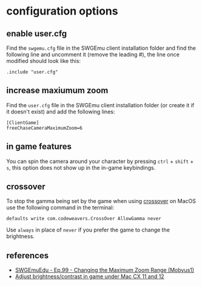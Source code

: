 # configuration options

## enable user.cfg
Find the `swgemu.cfg` file in the SWGEmu client installation folder and find the following line and uncomment it (remove the leading #), the line once modified should look like this:

```
.include "user.cfg"
```

## increase maxiumum zoom

Find the `user.cfg` file in the SWGEmu client installation folder (or create it if it doesn't exist) and add the following lines:

```
[ClientGame]
freeChaseCameraMaximumZoom=6
```


## in game features

You can spin the camera around your character by pressing `ctrl` + `shift` + `s`, this option does not show up in the in-game keybindings.

## crossover

To stop the gamma being set by the game when using [crossover](https://www.codeweavers.com/crossover/) on MacOS use the following command in the terminal:

```
defaults write com.codeweavers.CrossOver AllowGamma never
```

Use `always` in place of `never` if you prefer the game to change the brightness.

## references

* [SWGEmuEdu - Ep.99 - Changing the Maximum Zoom Range (Mobyus1)](https://www.youtube.com/watch?v=-gZpskSlXhs)
* [Adjust brightness/contrast in game under Mac CX 11 and 12](https://www.codeweavers.com/compatibility/crossover/tips/deus-ex/adjust-brightness-contrast-in-game-under-mac-cx-11-and-12)
